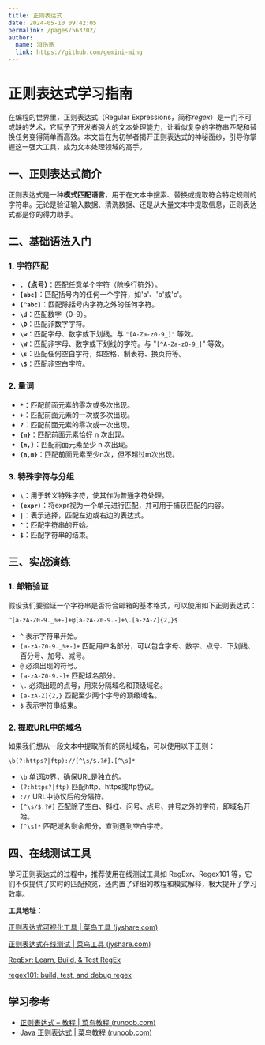 ```yaml
---
title: 正则表达式
date: 2024-05-10 09:42:05
permalink: /pages/563702/
author: 
  name: 泪伤荡
  link: https://github.com/gemini-ming
---
```

# 正则表达式学习指南

在编程的世界里，正则表达式（Regular Expressions，简称*regex*）是一门不可或缺的艺术，它赋予了开发者强大的文本处理能力，让看似复杂的字符串匹配和替换任务变得简单而高效。本文旨在为初学者揭开正则表达式的神秘面纱，引导你掌握这一强大工具，成为文本处理领域的高手。



## 一、正则表达式简介

正则表达式是一种**模式匹配语言**，用于在文本中搜索、替换或提取符合特定规则的字符串。无论是验证输入数据、清洗数据、还是从大量文本中提取信息，正则表达式都是你的得力助手。



## 二、基础语法入门

### 1. 字符匹配

- **`.`（点号）**：匹配任意单个字符（除换行符外）。
- **`[abc]`**：匹配括号内的任何一个字符，如'a'、'b'或'c'。
- **`[^abc]`**：匹配除括号内字符之外的任何字符。
- **`\d`**：匹配数字（0-9）。
- **`\D`**：匹配非数字字符。
- **`\w`**：匹配字母、数字或下划线。与 `"[A-Za-z0-9_]"` 等效。
- **`\W`**：匹配非字母、数字或下划线的字符。与 "`[^A-Za-z0-9_]`" 等效。
- **`\s`**：匹配任何空白字符，如空格、制表符、换页符等。
- **`\S`**：匹配非空白字符。

### 2. 量词

- **`*`**：匹配前面元素的零次或多次出现。
- **`+`**：匹配前面元素的一次或多次出现。
- **`?`**：匹配前面元素的零次或一次出现。
- **`{n}`**：匹配前面元素恰好 n 次出现。
- **`{n,}`**：匹配前面元素至少 n 次出现。
- **`{n,m}`**：匹配前面元素至少n次，但不超过m次出现。

### 3. 特殊字符与分组

- **`\`**：用于转义特殊字符，使其作为普通字符处理。
- **`(expr)`**：将expr视为一个单元进行匹配，并可用于捕获匹配的内容。
- **`|`**：表示选择，匹配左边或右边的表达式。
- **`^`**：匹配字符串的开始。
- **`$`**：匹配字符串的结束。

## 三、实战演练

### 1. 邮箱验证

假设我们要验证一个字符串是否符合邮箱的基本格式，可以使用如下正则表达式：

```regex
^[a-zA-Z0-9._%+-]+@[a-zA-Z0-9.-]+\.[a-zA-Z]{2,}$
```

- `^` 表示字符串开始。
- `[a-zA-Z0-9._%+-]+` 匹配用户名部分，可以包含字母、数字、点号、下划线、百分号、加号、减号。
- `@` 必须出现的符号。
- `[a-zA-Z0-9.-]+` 匹配域名部分。
- `\.` 必须出现的点号，用来分隔域名和顶级域名。
- `[a-zA-Z]{2,}` 匹配至少两个字母的顶级域名。
- `$` 表示字符串结束。

### 2. 提取URL中的域名

如果我们想从一段文本中提取所有的网址域名，可以使用以下正则：

```regex
\b(?:https?|ftp)://[^\s/$.?#].[^\s]*
```

- `\b` 单词边界，确保URL是独立的。
- `(?:https?|ftp)` 匹配http、https或ftp协议。
- `://` URL中协议后的分隔符。
- `[^\s/$.?#]` 匹配除了空白、斜杠、问号、点号、井号之外的字符，即域名开始。
- `[^\s]*` 匹配域名剩余部分，直到遇到空白字符。

## 四、在线测试工具

学习正则表达式的过程中，推荐使用在线测试工具如 RegExr、Regex101 等，它们不仅提供了实时的匹配预览，还内置了详细的教程和模式解释，极大提升了学习效率。

**工具地址：**

[正则表达式可视化工具 | 菜鸟工具 (jyshare.com)](https://www.jyshare.com/front-end/7625/#!flags=&re=^(a|b)*%3F%24)

[正则表达式在线测试 | 菜鸟工具 (jyshare.com)](https://www.jyshare.com/front-end/854/)

[RegExr: Learn, Build, & Test RegEx](https://regexr.com/)

[regex101: build, test, and debug regex](https://regex101.com/)



## 学习参考

- [正则表达式 – 教程 | 菜鸟教程 (runoob.com)](https://www.runoob.com/regexp/regexp-tutorial.html)
- [Java 正则表达式 | 菜鸟教程 (runoob.com)](https://www.runoob.com/java/java-regular-expressions.html)